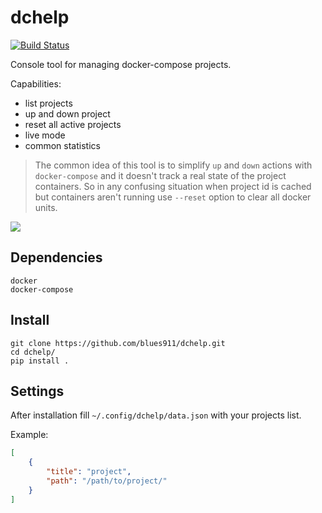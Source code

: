 # dchelp

[![Build Status](https://travis-ci.com/blues911/dchelp.svg?branch=master)](https://travis-ci.com/blues911/dchelp)

Console tool for managing docker-compose projects.

Capabilities:
- list projects
- up and down project
- reset all active projects
- live mode
- common statistics

> The common idea of this tool is to simplify `up` and `down` actions with `docker-compose` and it doesn't track a real state of the project containers. So in any confusing situation when project id is cached but containers aren't running use `--reset` option to clear all docker units.

![](example.gif)

## Dependencies

```
docker
docker-compose
```

## Install

```
git clone https://github.com/blues911/dchelp.git
cd dchelp/
pip install .
```

## Settings

After installation fill `~/.config/dchelp/data.json` with your projects list.

Example:
```json
[
    {
        "title": "project",
        "path": "/path/to/project/"
    }
]
```